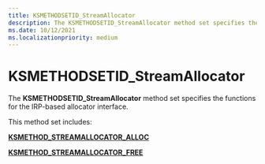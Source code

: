 ```yaml
---
title: KSMETHODSETID_StreamAllocator
description: The KSMETHODSETID_StreamAllocator method set specifies the functions for the IRP-based allocator interface.
ms.date: 10/12/2021
ms.localizationpriority: medium
---
```


# KSMETHODSETID_StreamAllocator

The **KSMETHODSETID_StreamAllocator** method set specifies the functions for the IRP-based allocator interface.

This method set includes:

[**KSMETHOD_STREAMALLOCATOR_ALLOC**](ksmethod-streamallocator-alloc.md)

[**KSMETHOD_STREAMALLOCATOR_FREE**](ksmethod-streamallocator-free.md)
